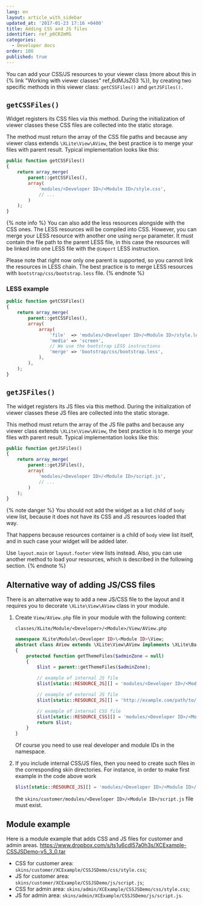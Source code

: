 ```yaml
---
lang: en
layout: article_with_sidebar
updated_at: '2017-01-23 17:16 +0400'
title: Adding CSS and JS files
identifier: ref_p0CRZmMS
categories:
  - Developer docs
order: 100
published: true
---
```

You can add your CSS/JS resources to your viewer class (more about this in {% link "Working with viewer classes" ref_6dMJsZ63 %}), by creating two specific methods in this viewer class: `getCSSFiles()` and `getJSFiles().`

## `getCSSFiles()`

Widget registers its CSS files via this method. During the initialization of viewer classes these CSS files are collected into the static storage.

The method must return the array of the CSS file paths and because any viewer class extends `\XLite\View\AView`, the best practice is to merge your files with parent result. Typical implementation looks like this:

```php
public function getCSSFiles()
{
	return array_merge(
		parent::getCSSFiles(),
		array(
			'modules/<Developer ID>/<Module ID>/style.css',
			// ...
		)
	);
}
```

{% note info %}
You can also add the less resources alongside with the CSS ones. The LESS resources will be compiled into CSS. However, you can merge your LESS resource with another one using `merge` parameter. It must contain the file path to the parent LESS file, in this case the resources will be linked into one LESS file with the `@import` LESS instruction.

Please note that right now only one parent is supported, so you cannot link the resources in LESS chain. The best practice is to merge LESS resources with `bootstrap/css/bootstrap.less` file.
{% endnote %}

### LESS example

```php
public function getCSSFiles()
{
    return array_merge(
		parent::getCSSFiles(),
		array(
			array(
				'file'  => 'modules/<Developer ID>/<Module ID>/style.less',
				'media' => 'screen',
				// We use the bootstrap LESS instructions
				'merge' => 'bootstrap/css/bootstrap.less',
			),
		),
	);
}
```

## `getJSFiles()`

The widget registers its JS files via this method. During the initialization of viewer classes these JS files are collected into the static storage.

This method must return the array of the JS file paths and because any viewer class extends `\XLite\View\AView`, the best practice is to merge your files with parent result. Typical implementation looks like this:

```php
public function getJSFiles()
{
	return array_merge(
		parent::getJSFiles(),
		array(
			'modules/<Developer ID>/<Module ID>/script.js',
			// ...
		)
	);
}
```

{% note danger %}
You should not add the widget as a list child of `body` view list, because it does not have its CSS and JS resources loaded that way.

That happens because resources container is a child of `body` view list itself, and in such case your widget will be added later.

Use `layout.main` or `layout.footer` view lists instead. Also, you can use another method to load your resources, which is described in the following section.
{% endnote %}

## Alternative way of adding JS/CSS files

There is an alternative way to add a new JS/CSS file to the layout and it requires you to decorate `\XLite\View\AView` class in your module.

1.  Create `View/AView.php` file in your module with the following content: 

    `classes/XLite/Module/<Developer>/<Module>/View/AView.php`
    
    ```php
    namespace XLite\Module\<Developer ID>\<Module ID>\View;
    abstract class AView extends \XLite\View\AView implements \XLite\Base\IDecorator
    {
        protected function getThemeFiles($adminZone = null)
        {
            $list = parent::getThemeFiles($adminZone);

    		// example of internal JS file
            $list[static::RESOURCE_JS][] = 'modules/<Developer ID>/<Module ID>/script.js';

    		// example of external JS file
            $list[static::RESOURCE_JS][] = 'http://example.com/path/to/script.js';

    		// example of internal CSS file
            $list[static::RESOURCE_CSS][] = 'modules/<Developer ID>/<Module ID>/style.css';
            return $list;
        }
    }
    ```

    Of course you need to use real developer and module IDs in the namespace.

2.  If you include internal CSS/JS files, then you need to create such files in the corresponding skin directories. For instance, in order to make first example in the code above work

    ```php
    $list[static::RESOURCE_JS][] = 'modules/<Developer ID>/<Module ID>/script.js';
    ```

    the `skins/customer/modules/<Developer ID>/<Module ID>/script.js` file must exist.
    
## Module example

Here is a module example that adds CSS and JS files for customer and admin areas.
<https://www.dropbox.com/s/ts1u6cdl57a0h3s/XCExample-CSSJSDemo-v5_3_0.tar>

- CSS for customer area: `skins/customer/XCExample/CSSJSDemo/css/style.css`;
- JS for customer area: `skins/customer/XCExample/CSSJSDemo/js/script.js`;
- CSS for admin area: `skins/admin/XCExample/CSSJSDemo/css/style.css`;
- JS for admin area: `skins/admin/XCExample/CSSJSDemo/js/script.js`.
